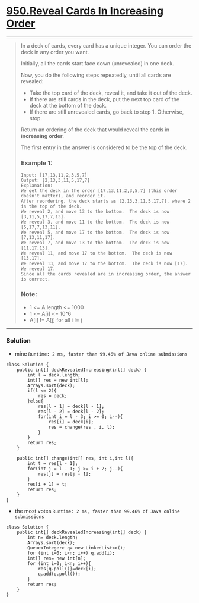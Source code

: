 # [950.Reveal Cards In Increasing Order](https://leetcode.com/problems/reveal-cards-in-increasing-order/)
---

> In a deck of cards, every card has a unique integer.  You can order the deck in any order you want.
>
> Initially, all the cards start face down (unrevealed) in one deck.
>
> Now, you do the following steps repeatedly, until all cards are revealed:
>
> * Take the top card of the deck, reveal it, and take it out of the deck.
> * If there are still cards in the deck, put the next top card of the deck at the bottom of the deck.
> * If there are still unrevealed cards, go back to step 1.  Otherwise, stop.
>
> Return an ordering of the deck that would reveal the cards in **increasing order**.
>
> The first entry in the answer is considered to be the top of the deck.
>
>
>
> ### Example 1:
> ```
> Input: [17,13,11,2,3,5,7]
> Output: [2,13,3,11,5,17,7]
> Explanation:
> We get the deck in the order [17,13,11,2,3,5,7] (this order doesn't matter), and reorder it.
> After reordering, the deck starts as [2,13,3,11,5,17,7], where 2 is the top of the deck.
> We reveal 2, and move 13 to the bottom.  The deck is now [3,11,5,17,7,13].
> We reveal 3, and move 11 to the bottom.  The deck is now [5,17,7,13,11].
> We reveal 5, and move 17 to the bottom.  The deck is now [7,13,11,17].
> We reveal 7, and move 13 to the bottom.  The deck is now [11,17,13].
> We reveal 11, and move 17 to the bottom.  The deck is now [13,17].
> We reveal 13, and move 17 to the bottom.  The deck is now [17].
> We reveal 17.
> Since all the cards revealed are in increasing order, the answer is correct.
> ```
>
> ### Note:
> * 1 <= A.length <= 1000
> * 1 <= A[i] <= 10^6
> * A[i] != A[j] for all i != j

---

### Solution
* mine `Runtime: 2 ms, faster than 99.46% of Java online submissions`
```
class Solution {
    public int[] deckRevealedIncreasing(int[] deck) {
        int l = deck.length;
        int[] res = new int[l];
        Arrays.sort(deck);
        if(l <= 2){
            res = deck;
        }else{
            res[l - 1] = deck[l - 1];
            res[l - 2] = deck[l - 2];
            for(int i = l - 3; i >= 0; i--){
                res[i] = deck[i];
                res = change(res , i, l);   
            }
        }
        return res;
    }
    
    public int[] change(int[] res, int i,int l){
        int t = res[l - 1];
        for(int j = l - 1; j >= i + 2; j--){
            res[j] = res[j - 1];
        }
        res[i + 1] = t;
        return res;
    }
}
```

* the most votes `Runtime: 2 ms, faster than 99.46% of Java online submissions `
```
class Solution {
    public int[] deckRevealedIncreasing(int[] deck) {
        int n= deck.length;
        Arrays.sort(deck);
        Queue<Integer> q= new LinkedList<>();
        for (int i=0; i<n; i++) q.add(i);
        int[] res= new int[n];
        for (int i=0; i<n; i++){
            res[q.poll()]=deck[i];
            q.add(q.poll());
        }
        return res;
    }
}
```
